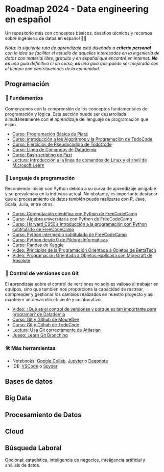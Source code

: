 # Roadmap 2024 - Data engineering en español
Un repositorio más con conceptos básicos, desafíos técnicos y recursos sobre ingeniería de datos en español 🧙✨

*Nota: la siguiente ruta de aprendizaje está diseñada a **criterio personal** con la idea de facilitar el estudio de aquellos interesados en la ingeniería de datos con material libre, gratuito y en español que encontré en internet. **No es** una guía definitiva ni un curso, **es** una guía que puede ser mejorada con el tiempo con contribuciones de la comunidad.*

## Programación
### 🚀 Fundamentos

Comenzamos con la comprensión de los conceptos fundamentales de programación y lógica. Esta sección puede ser desarrollada simultáneamente con el aprendizaje del lenguaje de programación que elijan.

- [Curso: Programación Básica de Platzi](https://platzi.com/cursos/programacion-basica/)
- [Curso: Introducción a los Algoritmos y la Programación de TodoCode](https://www.youtube.com/playlist?list=PLQxX2eiEaqbzRVxjkstjLmmn9enb0x3zi)
- [Curso: Ejercicios de Pseudocódigo de TodoCode](https://www.youtube.com/playlist?list=PLQxX2eiEaqbwHMRObsvtRSb6sA43msUJt)
- [Curso: Linea de Comandos de Datademia](https://www.youtube.com/playlist?list=PLlhVpWerA0KzfxmP5CRFvmnEkRFldCUqI)
- [Curso: Bash scripting de Fazt](https://www.youtube.com/playlist?list=PLL0TiOXBeDai--LxFT1tro1qzO4Ayg5p_)
- [Lectura: Introducción a la línea de comandos de Linux y el shell de Microsoft Learn](https://learn.microsoft.com/es-es/training/paths/shell/)

### 🐍 Lenguaje de programación

Recomiendo iniciar con Python debido a su curva de aprendizaje amigable y su prevalencia en la industria actual. No obstante, es importante destacar que el procesamiento de datos también puede realizarse con R, Java, Scala, Julia, entre otros.

- [Curso: Computación científica con Python de FreeCodeCamp](https://www.freecodecamp.org/learn/scientific-computing-with-python/)
- [Curso: Álgebra universitaria con Python de FreeCodeCamp](https://www.freecodecamp.org/learn/college-algebra-with-python/)
- [Curso: Harvard CS50’s Introducción a la programación con Python subtítulado de FreeCodeCamp](https://www.youtube.com/watch?v=nLRL_NcnK-4&ab_channel=freeCodeCamp.org)
- [Curso: Python intermedio subtitulado de FreeCodeCamp](https://www.youtube.com/watch?v=HGOBQPFzWKo&ab_channel=freeCodeCamp.org)
- [Curso: Python desde 0 de PildorasInformáticas](https://www.youtube.com/playlist?list=PLU8oAlHdN5BlvPxziopYZRd55pdqFwkeS)
- [Curso: Pandas de Kaggle](https://www.kaggle.com/learn/pandas)
- [Video: Principios de la Programación Orientada a Objetos de BettaTech](https://www.youtube.com/watch?v=tTPeP5dVuA4&ab_channel=BettaTech)
- [Video: Programación Orientada a Objetos explicada con Minecraft de Absolute](https://www.youtube.com/playlist?list=PL-9YbO84eUcfKPIbzI6-ledKGY_6_Fvcj)

### 🔄 Control de versiones con Git

El aprendizaje sobre el control de versiones no solo es valioso al trabajar en equipos, sino que también nos proporciona la capacidad de rastrear, comprender y gestionar los cambios realizados en nuestro proyecto y así mantener un desarrollo eficiente y colaborativo.

- [Video: ¿Qué es el control de versiones y porque es tan importante para programar? de Datademia](https://www.youtube.com/watch?v=8HSjmgeJxqg&ab_channel=Datademia)
- [Curso: Git y Github de MoureDev](https://www.youtube.com/watch?v=3GymExBkKjE&ab_channel=MoureDevbyBraisMoure)
- [Curso: Git y Github de TodoCode](https://www.youtube.com/playlist?list=PLQxX2eiEaqby-qh4raiKfYyb4T7WyHsfW)
- [Lectura: Usa Git correctamente de Attlasian](https://www.atlassian.com/es/git)
- [Juego: Learn Git Branching](https://learngitbranching.js.org/?locale=es_AR)

### 🛠️ Más herramientas

- Notebooks: [Google Collab](https://colab.google/), [Jupyter](https://jupyter.org/) o [Deepnote](https://deepnote.com/)
- IDE: [VSCode](https://code.visualstudio.com/) o [Spyder](https://www.spyder-ide.org/)

## Bases de datos

## Big Data

## Procesamiento de Datos

## Cloud

## Búsqueda Laboral

Opcional: estadística, inteligencia de negocios, inteligencia artificial y análisis de datos.
